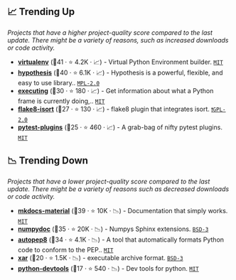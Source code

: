 ## 📈 Trending Up

_Projects that have a higher project-quality score compared to the last update. There might be a variety of reasons, such as increased downloads or code activity._

- <b><a href="https://github.com/pypa/virtualenv">virtualenv</a></b> (🥈41 ·  ⭐ 4.2K · 📈) - Virtual Python Environment builder. <code><a href="http://bit.ly/34MBwT8">MIT</a></code>
- <b><a href="https://github.com/HypothesisWorks/hypothesis">hypothesis</a></b> (🥇40 ·  ⭐ 6.1K · 📈) - Hypothesis is a powerful, flexible, and easy to use library.. <code><a href="http://bit.ly/3postzC">MPL-2.0</a></code>
- <b><a href="https://github.com/alexmojaki/executing">executing</a></b> (🥇30 ·  ⭐ 180 · 📈) - Get information about what a Python frame is currently doing,.. <code><a href="http://bit.ly/34MBwT8">MIT</a></code>
- <b><a href="https://github.com/gforcada/flake8-isort">flake8-isort</a></b> (🥈27 ·  ⭐ 130 · 📈) - flake8 plugin that integrates isort. <code><a href="http://bit.ly/2KucAZR">❗️GPL-2.0</a></code> <code><img src="https://cdn.iconscout.com/icon/free/png-256/8-eight-digital-number-numerical-numbers-36025.png" style="display:inline;" width="13" height="13"></code>
- <b><a href="https://github.com/man-group/pytest-plugins">pytest-plugins</a></b> (🥉25 ·  ⭐ 460 · 📈) - A grab-bag of nifty pytest plugins. <code><a href="http://bit.ly/34MBwT8">MIT</a></code>

## 📉 Trending Down

_Projects that have a lower project-quality score compared to the last update. There might be a variety of reasons such as decreased downloads or code activity._

- <b><a href="https://github.com/squidfunk/mkdocs-material">mkdocs-material</a></b> (🥇39 ·  ⭐ 10K · 📉) - Documentation that simply works. <code><a href="http://bit.ly/34MBwT8">MIT</a></code> <code><img src="https://squidfunk.github.io/mkdocs-material/assets/favicon.png" style="display:inline;" width="13" height="13"></code>
- <b><a href="https://github.com/numpy/numpydoc">numpydoc</a></b> (🥈35 ·  ⭐ 20K · 📉) - Numpys Sphinx extensions. <code><a href="http://bit.ly/3aKzpTv">BSD-3</a></code> <code><img src="https://www.sphinx-doc.org/en/master/_static/favicon.svg" style="display:inline;" width="13" height="13"></code>
- <b><a href="https://github.com/hhatto/autopep8">autopep8</a></b> (🥉34 ·  ⭐ 4.1K · 📉) - A tool that automatically formats Python code to conform to the PEP.. <code><a href="http://bit.ly/34MBwT8">MIT</a></code>
- <b><a href="https://github.com/facebookincubator/xar">xar</a></b> (🥉20 ·  ⭐ 1.5K · 📉) - executable archive format. <code><a href="http://bit.ly/3aKzpTv">BSD-3</a></code>
- <b><a href="https://github.com/samuelcolvin/python-devtools">python-devtools</a></b> (🥉17 ·  ⭐ 540 · 📉) - Dev tools for python. <code><a href="http://bit.ly/34MBwT8">MIT</a></code>

